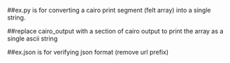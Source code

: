 ##ex.py is for converting a cairo print segment (felt array) into a single string.

##replace cairo_output with a section of cairo output to print the array as a single ascii string

##ex.json is for verifying json format (remove url prefix)
